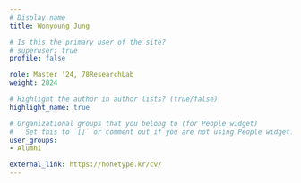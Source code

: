 ```yaml
---
# Display name
title: Wonyoung Jung

# Is this the primary user of the site?
# superuser: true
profile: false

role: Master '24, 78ResearchLab
weight: 2024

# Highlight the author in author lists? (true/false)
highlight_name: true

# Organizational groups that you belong to (for People widget)
#   Set this to `[]` or comment out if you are not using People widget.
user_groups:
- Alumni

external_link: https://nonetype.kr/cv/
---
```


